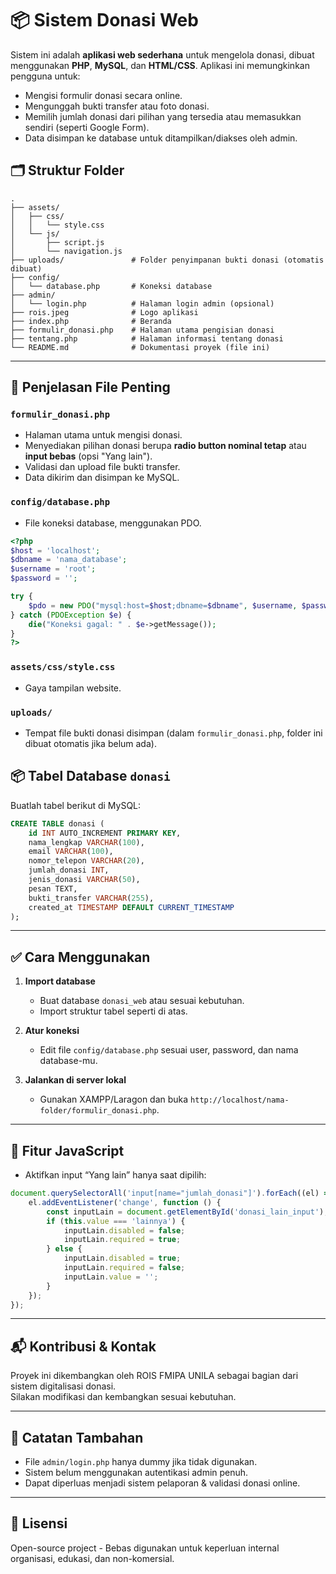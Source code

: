 # 📦 Sistem Donasi Web 

Sistem ini adalah **aplikasi web sederhana** untuk mengelola donasi, dibuat menggunakan **PHP**, **MySQL**, dan **HTML/CSS**. Aplikasi ini memungkinkan pengguna untuk:

- Mengisi formulir donasi secara online.
- Mengunggah bukti transfer atau foto donasi.
- Memilih jumlah donasi dari pilihan yang tersedia atau memasukkan sendiri (seperti Google Form).
- Data disimpan ke database untuk ditampilkan/diakses oleh admin.



## 🗂️ Struktur Folder

```
.
├── assets/
│   ├── css/
│   │   └── style.css
│   └── js/
│       ├── script.js
│       └── navigation.js
├── uploads/               # Folder penyimpanan bukti donasi (otomatis dibuat)
├── config/
│   └── database.php       # Koneksi database
├── admin/
│   └── login.php          # Halaman login admin (opsional)
├── rois.jpeg              # Logo aplikasi
├── index.php              # Beranda
├── formulir_donasi.php    # Halaman utama pengisian donasi
├── tentang.php            # Halaman informasi tentang donasi
└── README.md              # Dokumentasi proyek (file ini)
```

---

## 📄 Penjelasan File Penting

### `formulir_donasi.php`
- Halaman utama untuk mengisi donasi.
- Menyediakan pilihan donasi berupa **radio button nominal tetap** atau **input bebas** (opsi "Yang lain").
- Validasi dan upload file bukti transfer.
- Data dikirim dan disimpan ke MySQL.

### `config/database.php`
- File koneksi database, menggunakan PDO.

```php
<?php
$host = 'localhost';
$dbname = 'nama_database';
$username = 'root';
$password = '';

try {
    $pdo = new PDO("mysql:host=$host;dbname=$dbname", $username, $password);
} catch (PDOException $e) {
    die("Koneksi gagal: " . $e->getMessage());
}
?>
```

### `assets/css/style.css`
- Gaya tampilan website.

### `uploads/`
- Tempat file bukti donasi disimpan (dalam `formulir_donasi.php`, folder ini dibuat otomatis jika belum ada).



## 📦 Tabel Database `donasi`

Buatlah tabel berikut di MySQL:

```sql
CREATE TABLE donasi (
    id INT AUTO_INCREMENT PRIMARY KEY,
    nama_lengkap VARCHAR(100),
    email VARCHAR(100),
    nomor_telepon VARCHAR(20),
    jumlah_donasi INT,
    jenis_donasi VARCHAR(50),
    pesan TEXT,
    bukti_transfer VARCHAR(255),
    created_at TIMESTAMP DEFAULT CURRENT_TIMESTAMP
);
```

---

## ✅ Cara Menggunakan

1. **Import database**
   - Buat database `donasi_web` atau sesuai kebutuhan.
   - Import struktur tabel seperti di atas.

2. **Atur koneksi**
   - Edit file `config/database.php` sesuai user, password, dan nama database-mu.

3. **Jalankan di server lokal**
   - Gunakan XAMPP/Laragon dan buka `http://localhost/nama-folder/formulir_donasi.php`.

---

## 🧠 Fitur JavaScript

- Aktifkan input “Yang lain” hanya saat dipilih:
```js
document.querySelectorAll('input[name="jumlah_donasi"]').forEach((el) => {
    el.addEventListener('change', function () {
        const inputLain = document.getElementById('donasi_lain_input');
        if (this.value === 'lainnya') {
            inputLain.disabled = false;
            inputLain.required = true;
        } else {
            inputLain.disabled = true;
            inputLain.required = false;
            inputLain.value = '';
        }
    });
});
```

---

## 📬 Kontribusi & Kontak

Proyek ini dikembangkan oleh ROIS FMIPA UNILA sebagai bagian dari sistem digitalisasi donasi.  
Silakan modifikasi dan kembangkan sesuai kebutuhan.

---

## 📌 Catatan Tambahan

- File `admin/login.php` hanya dummy jika tidak digunakan.
- Sistem belum menggunakan autentikasi admin penuh.
- Dapat diperluas menjadi sistem pelaporan & validasi donasi online.

---

## 📄 Lisensi

Open-source project - Bebas digunakan untuk keperluan internal organisasi, edukasi, dan non-komersial.

